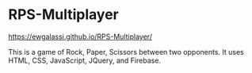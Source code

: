 # RPS-Multiplayer

https://ewgalassi.github.io/RPS-Multiplayer/

This is a game of Rock, Paper, Scissors between two opponents.  It uses HTML, CSS, JavaScript, JQuery, and Firebase.
